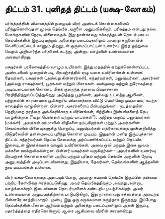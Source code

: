 # திட்டம் 31. புனிதத் திட்டம் (யக்ஷ-லோகம்)

பரிசுத்தத்தின் விமானத்தில் நுழையும் வீரர் அண்டக் கொள்கைகளைப் புரிந்துகொள்வதன் மூலம் தெய்வீக அருளை அனுபவிக்கிறார். பரிசுத்தம் என்பது நல்ல போக்குகளின் நேரடி விளைவாகும். இது நான்காவது சக்கரத்துடன் தொடர்புடைய தெய்வீகத்தின் இருப்பு மற்றும் அனைத்து படைப்புகளிலும் அவரது கருணையின் வெளிப்பாட்டைக் காணும் திறனுடன் ஒருமைப்பாட்டின் உணர்வு. இந்த ஒற்றுமை வெறும் அறிவார்ந்த புரிதலைக் கடந்து, அன்றாட வாழ்வின் உண்மையான அங்கமாகிறது.

யக்ஷர்கள் பரலோகத்தில் வாழும் உயிர்கள். இந்து மதத்தில் ஏற்றுக்கொள்ளப்பட்ட அண்டவியல் முறையின்படி, பிரபஞ்சத்தில் ஏழு வகை உயிரினங்கள் உள்ளன: தேவர்கள், யக்ஷர்கள் (அல்லது கின்னரர்கள்), கந்தர்வர்கள், மனுஷ்யர்கள், அசுரர்கள் (அல்லது ராக்ஷர்கள்), பூதங்கள் மற்றும் பிசாசுகள். வன்முறை மற்றும் துரோகத்தை அடிப்படையாகக் கொண்ட மிகக் குறைந்த நனவை பிஷாச்சாஸ் பிரதிநிதித்துவப்படுத்துகிறது. அடுத்தது பூதங்கள், அல்லது உடலற்ற ஆவிகள், பற்றுதலின் காரணமாக பூமிக்குரிய விமானத்தை விட்டு வெளியேற முடியாமல், கடந்த காலத்தில் வாழ்கின்றன. பின்னர் அசுரர்களைப் பின்பற்றுங்கள் - நடத்தையின் நெறிமுறை தரத்தை அங்கீகரிக்காத உயிரினங்கள், சிற்றின்ப இன்பங்களைத் தேடி வாழ்கின்றன ("மது, பெண்கள் மற்றும் பாடல்கள்"). அடுத்த வகுப்பு மனுஷ்யர்கள் (மக்கள்). அவர்கள் கர்மாவின் விதிகளை நம்புகிறார்கள் மற்றும் அவர்களின் செயல்களின் விளைவுகளுக்கு பொறுப்பு. மனுஷ்யர்கள் எதிர்காலத்தை முன்னறிவித்து விடுதலையின் தன்மையைப் புரிந்து கொள்ள முடியும். இதுதான் மனித இருப்புக்கான திட்டம். கந்தர்வர்கள் தெய்வ சேவைக்கு அர்ப்பணிக்கப்பட்ட மற்றும் தெய்வீக இசையுடன் இணக்கமாக வாழும் உயிரினங்கள். அவை ஒலி மற்றும் இசை மூலம் மக்களை ஊக்குவிக்கின்றன. பின்னர் யக்ஷர்கள் வருகிறார்கள் - அவர்களின் உணர்வு பிரபஞ்சக் கொள்கைகளின் அறிவு மற்றும் புரிதல் மற்றும் தெய்வீக அருளின் நேரடி அனுபவத்தின் அடிப்படையிலானது. இறுதியாக, தேவர்கள், தெய்வங்களின் ஆற்றலின் தூய வடிவங்கள் உள்ளன.

வீரர் யக்ஷ-லோகத்தை அடையும் போது, அவரது கவனம் தெய்வீக இருப்பின் தன்மை பற்றிய கேள்விக்கு ஈர்க்கப்படுகிறது. அவர் தெய்வீகத்திற்கும் அவரது அன்றாட வாழ்க்கைக்கும் இடையிலான தொடர்புகளைக் கண்டறிய முயற்சிக்கிறார். அவர் உண்மையான அனுபவத்திற்காக பாடுபடுகிறார், இது நான்காவது சக்கரத்தை அடைந்த பின்னரே சாத்தியமாகும். முன்பு, இது ஒரு சுருக்கமான கருத்தாக இருந்தது. இப்போது தெய்வீகத்தின் மீதான ஆர்வம் மற்றும் அனைத்து படைப்புகளிலும் அதன் இருப்பு, யதார்த்தத்தை எதிர்கொள்ளும் ஆசை ஆகியவை வீரரின் சாரமாகிறது.
